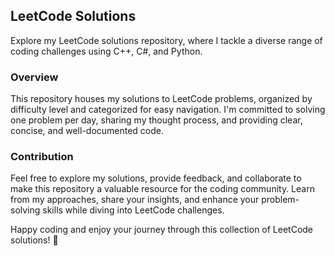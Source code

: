 ## LeetCode Solutions

Explore my LeetCode solutions repository, where I tackle a diverse range of coding challenges using C++, C#, and Python. 

### Overview
This repository houses my solutions to LeetCode problems, organized by difficulty level and categorized for easy navigation. I'm committed to solving one problem per day, sharing my thought process, and providing clear, concise, and well-documented code.

### Contribution
Feel free to explore my solutions, provide feedback, and collaborate to make this repository a valuable resource for the coding community. Learn from my approaches, share your insights, and enhance your problem-solving skills while diving into LeetCode challenges.

Happy coding and enjoy your journey through this collection of LeetCode solutions! 🚀
